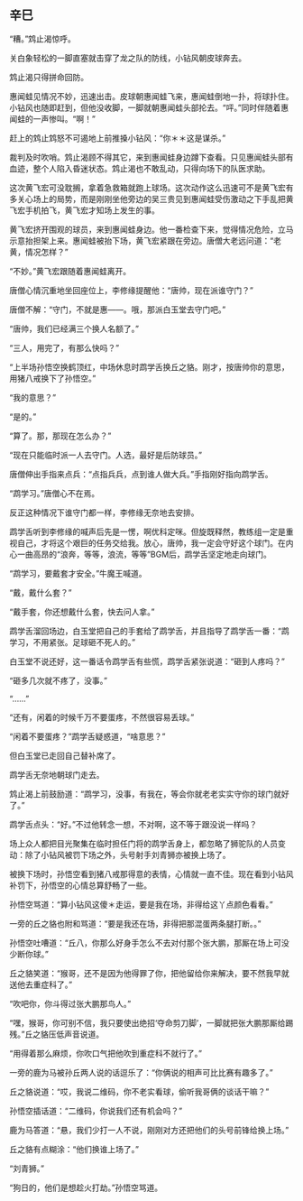 ## 辛巳

“糟。”鸩止渴惊呼。

关白象轻松的一脚直塞就击穿了龙之队的防线，小钻风朝皮球奔去。

鸩止渴只得拼命回防。

惠闻蛙见情况不妙，迅速出击。皮球朝惠闻蛙飞来，惠闻蛙倒地一扑，将球扑住。小钻风也随即赶到，但他没收脚，一脚就朝惠闻蛙头部抡去。“呯。”同时伴随着惠闻蛙的一声惨叫。“啊！”

赶上的鸩止鸩怒不可遏地上前推搡小钻风：“你＊＊这是谋杀。”

裁判及时吹哨。鸩止渴顾不得其它，来到惠闻蛙身边蹲下查看。只见惠闻蛙头部有血迹，整个人陷入昏迷状态。鸩止渴也不敢乱动，只得向场下的队医求助。

这次黄飞宏可没耽搁，拿着急救箱就跑上球场。这次动作这么迅速可不是黄飞宏有多关心场上的局势，而是刚刚坐他旁边的吴三贵见到惠闻蛙受伤激动之下手乱把黄飞宏手机拍飞，黄飞宏才知场上发生的事。

黄飞宏挤开围观的球员，来到惠闻蛙身边。他一番检查下来，觉得情况危险，立马示意抬担架上来。惠闻蛙被抬下场，黄飞宏紧跟在旁边。唐僧大老远问道：“老黄，情况怎样？”

“不妙。”黄飞宏跟随着惠闻蛙离开。

唐僧心情沉重地坐回座位上，李修缘提醒他：“唐帅，现在派谁守门？”

唐僧不解：“守门，不就是惠——。哦，那派白玉堂去守门吧。”

“唐帅，我们已经满三个换人名额了。”

“三人，用完了，有那么快吗？”

“上半场孙悟空换鹤顶红，中场休息时鹉学舌换丘之貉。刚才，按唐帅你的意思，用猪八戒换下了孙悟空。”

“我的意思？”

“是的。”

“算了。那，那现在怎么办？”

“现在只能临时派一人去守门。人选，最好是后防球员。”

唐僧伸出手指来点兵：“点指兵兵，点到谁人做大兵。”手指刚好指向鹉学舌。

“鹉学习。”唐僧心不在焉。

反正这种情况下谁守门都一样，李修缘无奈地去安排。

鹉学舌听到李修缘的喊声后先是一愣，啊优科定咪。但旋既释然，教练组一定是重视自己，才将这个艰巨的任务交给我。放心，唐帅，我一定会守好这个球门。在内心一曲高昂的“浪奔，等等，浪流，等等”BGM后，鹉学舌坚定地走向球门。

“鹉学习，要戴套才安全。”牛魔王喊道。

“戴，戴什么套？”

“戴手套，你还想戴什么套，快去问人拿。”

鹉学舌溜回场边，白玉堂把自己的手套给了鹉学舌，并且指导了鹉学舌一番：“鹉学习，不用紧张。足球砸不死人的。”

白玉堂不说还好，这一番话令鹉学舌有些慌，鹉学舌紧张说道：“砸到人疼吗？”

“砸多几次就不疼了，没事。”

“……”

“还有，闲着的时候千万不要蛋疼，不然很容易丢球。”

“闲着不要蛋疼？”鹉学舌疑惑道，“啥意思？”

但白玉堂已走回自己替补席了。

鹉学舌无奈地朝球门走去。

鸩止渴上前鼓励道：“鹉学习，没事，有我在，等会你就老老实实守你的球门就好了。”

鹉学舌点头：“好。”不过他转念一想，不对啊，这不等于跟没说一样吗？

场上众人都把目光聚集在临时担任门将的鹉学舌身上，都忽略了狮驼队的人员变动：除了小钻风被罚下场之外，头号射手刘青狮亦被换上场了。

被换下场时，孙悟空看到猪八戒那得意的表情，心情就一直不佳。现在看到小钻风补罚下，孙悟空的心情总算舒畅了一些。

孙悟空骂道：“算小钻风这傻＊走运，要是我在场，非得给这丫点颜色看看。”

一旁的丘之貉也附和骂道：“要是我还在场，非得把那混蛋两条腿打断。。”

孙悟空吐嘈道：“丘八，你那么好身手怎么不去对付那个张大鹏，那厮在场上可没少断你球。”

丘之貉笑道：“猴哥，还不是因为他得罪了你，把他留给你来解决，要不然我早就送他去重症科了。”

“吹吧你，你斗得过张大鹏那鸟人。”

“嘿，猴哥，你可别不信，我只要使出绝招‘夺命剪刀脚’，一脚就把张大鹏那厮给踢残。”丘之貉压低声音说道。

“用得着那么麻烦，你吹口气把他吹到重症科不就行了。”

一旁的鹿为马被孙丘两人说的话逗乐了：“你俩说的相声可比比赛有趣多了。”

丘之貉说道：“哎，我说二维码，你不老实看球，偷听我哥俩的谈话干嘛？”

孙悟空插话道：“二维码，你说我们还有机会吗？”

鹿为马答道：“悬，我们少打一人不说，刚刚对方还把他们的头号前锋给换上场。”

丘之貉有点糊涂：“他们换谁上场了。”

“刘青狮。”

“狗日的，他们是想趁火打劫。”孙悟空骂道。
